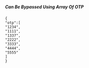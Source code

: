 ##### Can Be Bypassed Using Array Of OTP
````
{
"otp":[
"1234",
"1111",
"1337",
"2222",
"3333",
"4444",
"5555"
]
}
````
